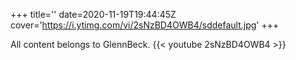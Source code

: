 +++
title=''
date=2020-11-19T19:44:45Z
cover='https://i.ytimg.com/vi/2sNzBD4OWB4/sddefault.jpg'
+++

All content belongs to GlennBeck.
{{< youtube 2sNzBD4OWB4 >}}
